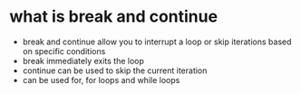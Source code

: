 # what is break and continue

- break and continue allow you to interrupt a loop or skip iterations based on specific conditions
- break immediately exits the loop
- continue can be used to skip the current iteration
- can be used for, for loops and while loops